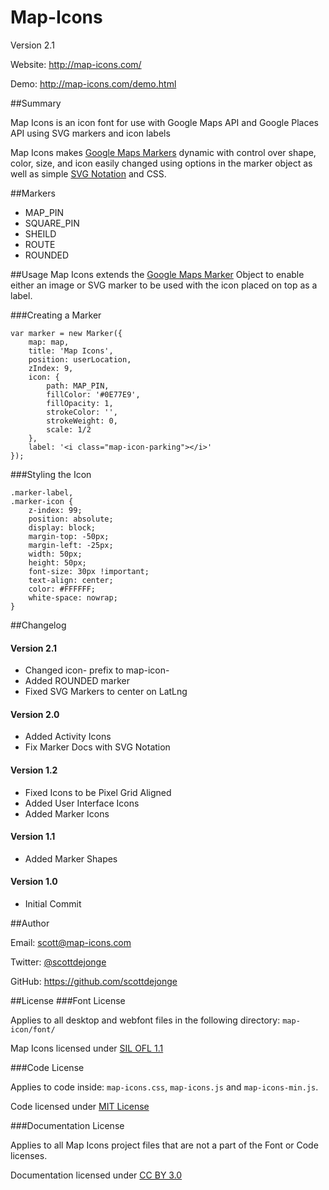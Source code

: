 Map-Icons
=========

Version 2.1

Website: <http://map-icons.com/>

Demo: <http://map-icons.com/demo.html>

##Summary

Map Icons is an icon font for use with Google Maps API and Google Places API using SVG markers and icon labels

Map Icons makes [Google Maps Markers](https://developers.google.com/maps/documentation/javascript/reference#Marker) dynamic with control over shape, color, size, and icon easily changed using options in the marker object as well as simple [SVG Notation](http://www.w3.org/TR/SVG/paths.html#PathData) and CSS.

##Markers

* MAP_PIN
* SQUARE_PIN
* SHEILD
* ROUTE
* ROUNDED

##Usage
Map Icons extends the [Google Maps Marker](https://developers.google.com/maps/documentation/javascript/reference#Marker) Object to enable either an image or SVG marker to be used with the icon placed on top as a label.

###Creating a Marker

```
var marker = new Marker({
	map: map,
	title: 'Map Icons',
	position: userLocation,
	zIndex: 9,
	icon: {
		path: MAP_PIN,
		fillColor: '#0E77E9',
		fillOpacity: 1,
		strokeColor: '',
		strokeWeight: 0,
		scale: 1/2
	},
	label: '<i class="map-icon-parking"></i>'
});
```

###Styling the Icon
```
.marker-label,
.marker-icon {
	z-index: 99;
	position: absolute;
	display: block;
	margin-top: -50px;
	margin-left: -25px;
	width: 50px;
	height: 50px;
	font-size: 30px !important;
	text-align: center;
	color: #FFFFFF;
	white-space: nowrap;
}
```

##Changelog

#### Version 2.1

* Changed icon- prefix to map-icon-
* Added ROUNDED marker
* Fixed SVG Markers to center on LatLng

#### Version 2.0

* Added Activity Icons
* Fix Marker Docs with SVG Notation

#### Version 1.2

* Fixed Icons to be Pixel Grid Aligned
* Added User Interface Icons
* Added Marker Icons
 
#### Version 1.1

* Added Marker Shapes

#### Version 1.0

* Initial Commit

##Author

Email: <scott@map-icons.com>

Twitter: [@scottdejonge](http://twitter.com/scottdejonge)

GitHub: <https://github.com/scottdejonge>


##License
###Font License

Applies to all desktop and webfont files in the following directory: `map-icon/font/`

Map Icons licensed under [SIL OFL 1.1](http://scripts.sil.org/OFL)

###Code License

Applies to code inside: `map-icons.css`, `map-icons.js` and `map-icons-min.js`.

Code licensed under [MIT License](http://opensource.org/licenses/mit-license.html)

###Documentation License

Applies to all Map Icons project files that are not a part of the Font or Code licenses.

Documentation licensed under [CC BY 3.0](http://creativecommons.org/licenses/by/3.0/)